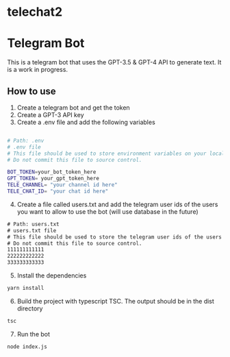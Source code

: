 # telechat2

# Telegram Bot

This is a telegram bot that uses the GPT-3.5 & GPT-4 API to generate text. It is a work in progress.

## How to use

1. Create a telegram bot and get the token
2. Create a GPT-3 API key
3. Create a .env file and add the following variables

```bash

# Path: .env
# .env file
# This file should be used to store environment variables on your local machine.
# Do not commit this file to source control.

BOT_TOKEN=your_bot_token_here
GPT_TOKEN= your_gpt_token_here
TELE_CHANNEL= "your channel id here"
TELE_CHAT_ID= "your chat id here"

```

4. Create a file called users.txt and add the telegram user ids of the users you want to allow to use the bot (will use database in the future)

```txt
# Path: users.txt
# users.txt file
# This file should be used to store the telegram user ids of the users you want to allow to use the bot.
# Do not commit this file to source control.
111111111111
222222222222
333333333333
```

5. Install the dependencies

```bash
yarn install
```

6. Build the project with typescript TSC. The output should be in the dist directory

```bash
tsc
```

7. Run the bot

```bash
node index.js
```
